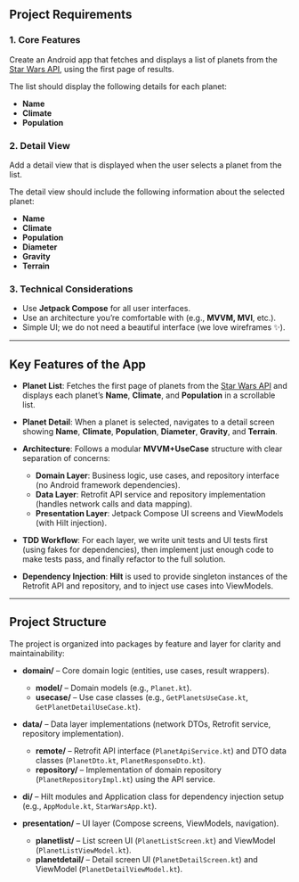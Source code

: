## Project Requirements

### 1. Core Features

Create an Android app that fetches and displays a list of planets from the [Star Wars API](https://swapi.dev/api/planets/), using the first page of results.

The list should display the following details for each planet:

- **Name**
- **Climate**
- **Population**

### 2. Detail View

Add a detail view that is displayed when the user selects a planet from the list.

The detail view should include the following information about the selected planet:

- **Name**
- **Climate**
- **Population**
- **Diameter**
- **Gravity**
- **Terrain**

### 3. Technical Considerations

- Use **Jetpack Compose** for all user interfaces.
- Use an architecture you’re comfortable with (e.g., **MVVM, MVI**, etc.).
- Simple UI; we do not need a beautiful interface (we love wireframes ✨).

---

## Key Features of the App

- **Planet List**: Fetches the first page of planets from the [Star Wars API](https://swapi.dev/api/planets/) and displays each planet’s **Name**, **Climate**, and **Population** in a scrollable list.

- **Planet Detail**: When a planet is selected, navigates to a detail screen showing **Name**, **Climate**, **Population**, **Diameter**, **Gravity**, and **Terrain**.

- **Architecture**: Follows a modular **MVVM+UseCase** structure with clear separation of concerns:

   - **Domain Layer**: Business logic, use cases, and repository interface (no Android framework dependencies).
   - **Data Layer**: Retrofit API service and repository implementation (handles network calls and data mapping).
   - **Presentation Layer**: Jetpack Compose UI screens and ViewModels (with Hilt injection).

- **TDD Workflow**: For each layer, we write unit tests and UI tests first (using fakes for dependencies), then implement just enough code to make tests pass, and finally refactor to the full solution.

- **Dependency Injection**: **Hilt** is used to provide singleton instances of the Retrofit API and repository, and to inject use cases into ViewModels.

---

## Project Structure

The project is organized into packages by feature and layer for clarity and maintainability:

- **domain/** – Core domain logic (entities, use cases, result wrappers).
   - **model/** – Domain models (e.g., `Planet.kt`).
   - **usecase/** – Use case classes (e.g., `GetPlanetsUseCase.kt`, `GetPlanetDetailUseCase.kt`).

- **data/** – Data layer implementations (network DTOs, Retrofit service, repository implementation).
   - **remote/** – Retrofit API interface (`PlanetApiService.kt`) and DTO data classes (`PlanetDto.kt`, `PlanetResponseDto.kt`).
   - **repository/** – Implementation of domain repository (`PlanetRepositoryImpl.kt`) using the API service.

- **di/** – Hilt modules and Application class for dependency injection setup (e.g., `AppModule.kt`, `StarWarsApp.kt`).

- **presentation/** – UI layer (Compose screens, ViewModels, navigation).
   - **planetlist/** – List screen UI (`PlanetListScreen.kt`) and ViewModel (`PlanetListViewModel.kt`).
   - **planetdetail/** – Detail screen UI (`PlanetDetailScreen.kt`) and ViewModel (`PlanetDetailViewModel.kt`).

